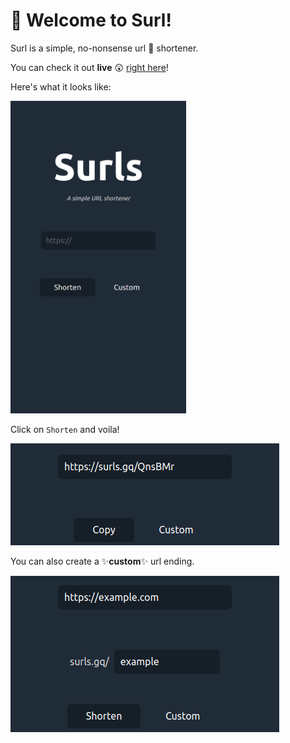 # 👋 Welcome to Surl!

Surl is a simple, no-nonsense url 🔗 shortener.

You can check it out **live** 😲 <a href="https://surls.gq/" target="_blank">right here</a>!

Here's what it looks like:

<img src="preview-images/Surls.png"  alt="preview image of Surl" height="500"/>

Click on `Shorten` and voila!

<img src="preview-images/shorten.png"  alt="preview of the shortened url"/>

You can also create a ✨**custom**✨ url ending.

<img src="preview-images/custom.png"  alt="preview of creating a custom url ending"/>
